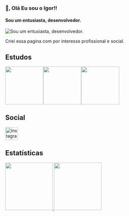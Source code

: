 ### 👋, Olá Eu sou o Igor!!
#### Sou um entusiasta, desenvolvedor.
![Sou um entusiasta, desenvolvedor.](https://i.pinimg.com/736x/97/63/ab/9763ab0a9150039da17fc0461faab106.jpg)

Criei essa pagina com por interesse profissional e social.

 ## Estudos 
<div style="display: flex;">
<img src="https://cdn.jsdelivr.net/gh/devicons/devicon@latest/icons/css3/css3-original.svg" height="120px" width="120px"/>
<img src="https://cdn.jsdelivr.net/gh/devicons/devicon@latest/icons/javascript/javascript-original.svg" height="120px" width="120px"/>
<img src="https://cdn.jsdelivr.net/gh/devicons/devicon@latest/icons/html5/html5-original.svg" height="120px" width="120px"/>
</div>


## Social
 [<img src='https://cdn.jsdelivr.net/npm/simple-icons@3.0.1/icons/instagram.svg' alt='instagram' height='40'>](https://www.instagram.com/ig0r_or/)  
 
## Estatísticas
<a href="https://github.com/Ig0r-or">
  <img loading="lazy" height="150em" src="https://github-readme-stats.vercel.app/api/top-langs/?username=Ig0r-or&layout=compact&langs_count=7&theme=dracula"/>
  <img loading="lazy" height="150em" src="https://github-readme-stats.vercel.app/api?username=Ig0r-or&show_icons=true&theme=dracula&include_all_commits=true&count_private=true"/>
</a>
